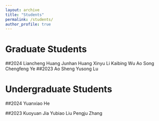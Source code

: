```yaml
---
layout: archive
title: "Students"
permalink: /students/
author_profile: true
---
```


Graduate Students
======
##2024
Liancheng Huang
Junhan Huang
Xinyu Li
Kaibing Wu
Ao Song
Chengfeng Ye
##2023
Ao Sheng
Yusong Lu

Undergraduate Students
======
##2024
Yuanxiao He

##2023
Kuoyuan Jia
Yubiao Liu
Pengju Zhang

